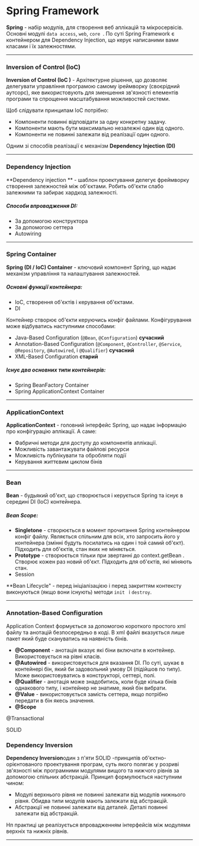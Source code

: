 # Spring Framework

**Spring** - набір модулів, для створення веб аплікацій та мікросервісів. Основні модулі `data access`, `web`, `core
`. По суті Spring Framework є контейнером для Dependency Injection, що керує написаними вами класами і їх залежностями.

---
### Inversion of Control (IoC)
**Inversion of Control (IoC
)** - Архітектурне рішення, що дозволяє делегувати управління програмою самому іреймворку (своєрідний аутсорс), яке використовують для зменшення зв'язності елементів програми та спрощення масштабування можливостей системи. 

Щоб слідувати принципам ІоС потрібно:
* Компоненти повинні відповідати за одну конкретну задачу.
* Компоненти мають бути максимально незалежні один від одного.
* Компоненти не повинні залежати від реалізації один одного.

Одним зі способів реалізації є механізм **Dependency Injection (DI)**

---
### Dependency Injection
**Dependency injection
** - шаблон проектування делегує фреймворку створення залежностей між об'єктами. Робить об'єкти слабо залежними та забирає хардкод залежності.

##### Способи впровадження DI:
* За допомогою конструктора
* За допомогою сеттера
* Autowiring

---
### Spring Container
**Spring (DI / IoC) Container** - ключовий компонент Spring, що надає механізм управління та налаштування залежностей.

##### Основні функції контейнера:
* IoC, створення об'єктів і керування об'єктами.
* DI

Контейнер створює об'єкти керуючись конфіг файлами. Конфігурування може відбуватись наступними способами:
* Java-Based Configuration (`@Bean`, `@Configuration`) **сучасний**
* Annotation-Based Configuration  (`@Component`, `@Controller`, `@Service`, `@Repository`, `@Autowired`, і
 `@Qualifier`) **сучасний**
* XML-Based Configuration **старий**

##### Існує два основних типи контейнерів:
* Spring BeanFactory Container
* Spring ApplicationContext Container

---
### ApplicationContext 
**ApplicationContext** - головний інтерфейс Spring, що надає інформацію про конфігурацію аплікації. А саме:
* Фабричні методи для доступу до компонентів аплікації.
* Можливість завантажувати файлові ресурси
* Можливість публікувати та обробляти події
* Керування життєвим циклом бінів

---
### Bean
**Bean** - будьякий об'єкт, що створюється і керується Spring та існує в середині DI (IoC) контейнера.

##### Bean Scope:
* **Singletone** - створюється в момент прочитання Spring
 контейнером конфіг файлу. Являється спільним для всіх, хто запросить його у контейнера (змінні будуть посилатись на один і той самий об'єкт). Підходить для об'єктів, стан яких не міняється.
* **Prototype** - створюється тільки при звертанні до context.getBean
. Створює кожен раз новий об'єкт. Підходить для об'єктів, які міняють стан.
* Session

**Bean Lifecycle" - перед ініціалізацією і перед закриттям контексту виконуються (якщо вони існують) методи `init
` і `destroy`. 

---
### Annotation-Based Configuration
Application Context формується за допомогою короткого простого xml файлу та анотацій безпосередньо в коді. В xml
 файлі вказується лише пакет який буде скануватись на наявність бінів.

* **@Component** - анотація вказує які біни включати в контейнер. Використовується на рівні класів.
* **@Autowired** - використовується для вказання DI. По суті, шукає в контейнері бін, який би задовольний умову DI
 (підійшов по типу). Може використовуватись в конструкторі, сеттері, полі.
* **@Qualifier** - анотація може знадобитись, коли буде кілька бінів однакового типу, і контейнер не знатиме, який бін вибрати.
* **@Value** - використовується замість сеттера, якщо потрібно передати в бін якесь значення.
* **@Scope**


@Transactional

SOLID

### Dependency Inversion
**Dependency Inversion**один з п'яти SOLID
-принципів об'єктно-орієнтованого проектування програм, суть якого полягає у розриві зв'язності між програмними модулями вищого та нижчого рівнів за допомогою спільних абстракцій. Принцип формулюється наступним чином:
* Модулі верхнього рівня не повинні залежати від модулів нижнього рівня. Обидва типи модулів мають залежати від абстракцій.
* Абстракції не повинні залежати від деталей. Деталі повинні залежати від абстракцій.

Нп практиці це реалізується впровадженням інтерфейсів між модулями верхніх та нижніх рівнів.

---
